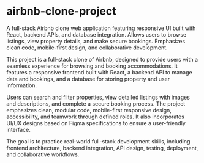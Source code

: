 # airbnb-clone-project
A full-stack Airbnb clone web application featuring responsive UI built with React, backend APIs, and database integration. Allows users to browse listings, view property details, and make secure bookings. Emphasizes clean code, mobile-first design, and collaborative development.

This project is a full-stack clone of Airbnb, designed to provide users with a seamless experience for browsing and booking accommodations. It features a responsive frontend built with React, a backend API to manage data and bookings, and a database for storing property and user information.

Users can search and filter properties, view detailed listings with images and descriptions, and complete a secure booking process. The project emphasizes clean, modular code, mobile-first responsive design, accessibility, and teamwork through defined roles. It also incorporates UI/UX designs based on Figma specifications to ensure a user-friendly interface.

The goal is to practice real-world full-stack development skills, including frontend architecture, backend integration, API design, testing, deployment, and collaborative workflows.

